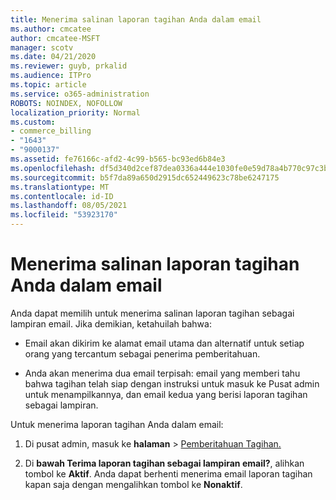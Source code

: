 ```yaml
---
title: Menerima salinan laporan tagihan Anda dalam email
ms.author: cmcatee
author: cmcatee-MSFT
manager: scotv
ms.date: 04/21/2020
ms.reviewer: guyb, prkalid
ms.audience: ITPro
ms.topic: article
ms.service: o365-administration
ROBOTS: NOINDEX, NOFOLLOW
localization_priority: Normal
ms.custom:
- commerce_billing
- "1643"
- "9000137"
ms.assetid: fe76166c-afd2-4c99-b565-bc93ed6b84e3
ms.openlocfilehash: df5d340d2cef87dea0336a444e1030fe0e59d78a4b770c97c3bce2cdd0802848
ms.sourcegitcommit: b5f7da89a650d2915dc652449623c78be6247175
ms.translationtype: MT
ms.contentlocale: id-ID
ms.lasthandoff: 08/05/2021
ms.locfileid: "53923170"
---
```

# <a name="receive-copy-of-your-billing-statement-in-email"></a>Menerima salinan laporan tagihan Anda dalam email

Anda dapat memilih untuk menerima salinan laporan tagihan sebagai lampiran email. Jika demikian, ketahuilah bahwa:
  
- Email akan dikirim ke alamat email utama dan alternatif untuk setiap orang yang tercantum sebagai penerima pemberitahuan.

- Anda akan menerima dua email terpisah: email yang memberi tahu bahwa tagihan telah siap dengan instruksi untuk masuk ke Pusat admin untuk menampilkannya, dan email kedua yang berisi laporan tagihan sebagai lampiran.

Untuk menerima laporan tagihan Anda dalam email:
  
1. Di pusat admin, masuk ke **halaman** \> [Pemberitahuan Tagihan.](https://go.microsoft.com/fwlink/p/?linkid=853212)

2. Di **bawah Terima laporan tagihan sebagai lampiran email?**, alihkan tombol ke **Aktif**. Anda dapat berhenti menerima email laporan tagihan kapan saja dengan mengalihkan tombol ke **Nonaktif**.